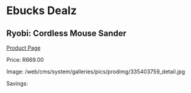 
# Ebucks Dealz
## Ryobi: Cordless Mouse Sander
[Product Page](https://www.ebucks.com/web/shop/productSelected.do?prodId=335403759&catId=370101825)

Price: R669.00

Image: /web/cms/system/galleries/pics/prodimg/335403759_detail.jpg

Savings: 


	